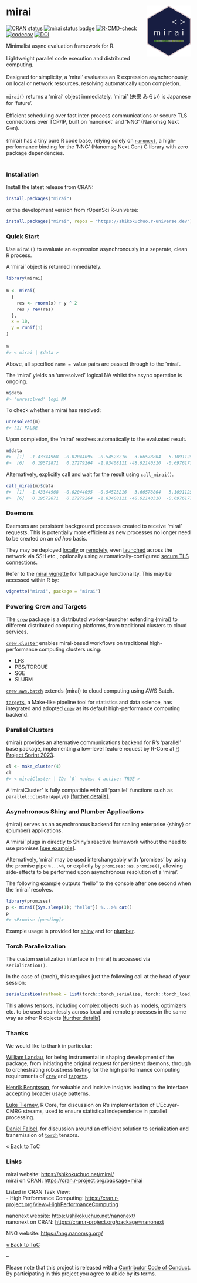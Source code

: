 
<!-- README.md is generated from README.Rmd. Please edit that file -->

# mirai <a href="https://shikokuchuo.net/mirai/" alt="mirai"><img src="man/figures/logo.png" alt="mirai logo" align="right" width="120"/></a>

<!-- badges: start -->

[![CRAN
status](https://www.r-pkg.org/badges/version/mirai?color=112d4e)](https://CRAN.R-project.org/package=mirai)
[![mirai status
badge](https://shikokuchuo.r-universe.dev/badges/mirai?color=24a60e)](https://shikokuchuo.r-universe.dev/mirai)
[![R-CMD-check](https://github.com/shikokuchuo/mirai/workflows/R-CMD-check/badge.svg)](https://github.com/shikokuchuo/mirai/actions)
[![codecov](https://codecov.io/gh/shikokuchuo/mirai/branch/main/graph/badge.svg)](https://app.codecov.io/gh/shikokuchuo/mirai)
[![DOI](https://zenodo.org/badge/459341940.svg)](https://zenodo.org/badge/latestdoi/459341940)
<!-- badges: end -->

Minimalist async evaluation framework for R. <br /><br /> Lightweight
parallel code execution and distributed computing. <br /><br /> Designed
for simplicity, a ‘mirai’ evaluates an R expression asynchronously, on
local or network resources, resolving automatically upon completion.
<br /><br /> `mirai()` returns a ‘mirai’ object immediately. ‘mirai’
(未来 みらい) is Japanese for ‘future’. <br /><br /> Efficient
scheduling over fast inter-process communications or secure TLS
connections over TCP/IP, built on ‘nanonext’ and ‘NNG’ (Nanomsg Next
Gen). <br /><br /> {mirai} has a tiny pure R code base, relying solely
on [`nanonext`](https://doi.org/10.5281/zenodo.7903429), a
high-performance binding for the ‘NNG’ (Nanomsg Next Gen) C library with
zero package dependencies. <br /><br />

### Installation

Install the latest release from CRAN:

``` r
install.packages("mirai")
```

or the development version from rOpenSci R-universe:

``` r
install.packages("mirai", repos = "https://shikokuchuo.r-universe.dev")
```

### Quick Start

Use `mirai()` to evaluate an expression asynchronously in a separate,
clean R process.

A ‘mirai’ object is returned immediately.

``` r
library(mirai)

m <- mirai(
  {
    res <- rnorm(x) + y ^ 2
    res / rev(res)
  },
  x = 10,
  y = runif(1)
)

m
#> < mirai | $data >
```

Above, all specified `name = value` pairs are passed through to the
‘mirai’.

The ‘mirai’ yields an ‘unresolved’ logical NA whilst the async operation
is ongoing.

``` r
m$data
#> 'unresolved' logi NA
```

To check whether a mirai has resolved:

``` r
unresolved(m)
#> [1] FALSE
```

Upon completion, the ‘mirai’ resolves automatically to the evaluated
result.

``` r
m$data
#>  [1]  -1.43344968  -0.02044095  -0.54523216   3.66578804   5.10911257
#>  [6]   0.19572871   0.27279264  -1.83408111 -48.92140310  -0.69761779
```

Alternatively, explicitly call and wait for the result using
`call_mirai()`.

``` r
call_mirai(m)$data
#>  [1]  -1.43344968  -0.02044095  -0.54523216   3.66578804   5.10911257
#>  [6]   0.19572871   0.27279264  -1.83408111 -48.92140310  -0.69761779
```

### Daemons

Daemons are persistent background processes created to receive ‘mirai’
requests. This is potentially more efficient as new processes no longer
need to be created on an *ad hoc* basis.

They may be deployed
[locally](https://shikokuchuo.net/mirai/articles/mirai.html#daemons-local-persistent-processes)
or
[remotely](https://shikokuchuo.net/mirai/articles/mirai.html#distributed-computing-remote-daemons),
even
[launched](https://shikokuchuo.net/mirai/articles/mirai.html#distributed-computing-launching-daemons)
across the network via SSH etc., optionally using
automatically-configured [secure TLS
connections](https://shikokuchuo.net/mirai/articles/mirai.html#distributed-computing-tls-secure-connections).

Refer to the [mirai
vignette](https://shikokuchuo.net/mirai/articles/mirai.html) for full
package functionality. This may be accessed within R by:

``` r
vignette("mirai", package = "mirai")
```

### Powering Crew and Targets

The [`crew`](https://cran.r-project.org/package=crew) package is a
distributed worker-launcher extending {mirai} to different distributed
computing platforms, from traditional clusters to cloud services.

[`crew.cluster`](https://cran.r-project.org/package=crew.cluster)
enables mirai-based workflows on traditional high-performance computing
clusters using:

- LFS
- PBS/TORQUE
- SGE
- SLURM

[`crew.aws.batch`](https://cran.r-project.org/package=crew.aws.batch)
extends {mirai} to cloud computing using AWS Batch.

[`targets`](https://cran.r-project.org/package=targets), a Make-like
pipeline tool for statistics and data science, has integrated and
adopted [`crew`](https://cran.r-project.org/package=crew) as its default
high-performance computing backend.

### Parallel Clusters

{mirai} provides an alternative communications backend for R’s
‘parallel’ base package, implementing a low-level feature request by
R-Core at [R Project Sprint
2023](https://contributor.r-project.org/r-project-sprint-2023/).

``` r
cl <- make_cluster(4)
cl
#> < miraiCluster | ID: `0` nodes: 4 active: TRUE >
```

A ‘miraiCluster’ is fully compatible with all ‘parallel’ functions such
as `parallel::clusterApply()` \[[further
details](https://shikokuchuo.net/mirai/articles/parallel.html)\].

### Asynchronous Shiny and Plumber Applications

{mirai} serves as an asynchronous backend for scaling enterprise {shiny}
or {plumber} applications.

A ‘mirai’ plugs in directly to Shiny’s reactive framework without the
need to use promises \[[see
example](https://shikokuchuo.net/mirai/articles/shiny.html#shiny-example-usage)\].

Alternatively, ‘mirai’ may be used interchangeably with ‘promises’ by
using the promise pipe `%...>%`, or explictly by
`promises::as.promise()`, allowing side-effects to be performed upon
asynchronous resolution of a ‘mirai’.

The following example outputs “hello” to the console after one second
when the ‘mirai’ resolves.

``` r
library(promises)
p <- mirai({Sys.sleep(1); "hello"}) %...>% cat()
p
#> <Promise [pending]>
```

Example usage is provided for
[shiny](https://shikokuchuo.net/mirai/articles/shiny.html) and for
[plumber](https://shikokuchuo.net/mirai/articles/plumber.html).

### Torch Parallelization

The custom serialization interface in {mirai} is accessed via
`serialization()`.

In the case of {torch}, this requires just the following call at the
head of your session:

``` r
serialization(refhook = list(torch::torch_serialize, torch::torch_load))
```

This allows tensors, including complex objects such as models,
optimizers etc. to be used seamlessly across local and remote processes
in the same way as other R objects \[[further
details](https://shikokuchuo.net/mirai/articles/torch.html)\].

### Thanks

We would like to thank in particular:

[William Landau](https://github.com/wlandau/), for being instrumental in
shaping development of the package, from initiating the original request
for persistent daemons, through to orchestrating robustness testing for
the high performance computing requirements of
[`crew`](https://cran.r-project.org/package=crew) and
[`targets`](https://cran.r-project.org/package=targets).

[Henrik Bengtsson](https://github.com/HenrikBengtsson/), for valuable
and incisive insights leading to the interface accepting broader usage
patterns.

[Luke Tierney](https://github.com/ltierney/), R Core, for discussion on
R’s implementation of L’Ecuyer-CMRG streams, used to ensure statistical
independence in parallel processing.

[Daniel Falbel](https://github.com/dfalbel/), for discussion around an
efficient solution to serialization and transmission of
[`torch`](https://cran.r-project.org/package=torch) tensors.

[« Back to ToC](#table-of-contents)

### Links

mirai website: <https://shikokuchuo.net/mirai/><br /> mirai on CRAN:
<https://cran.r-project.org/package=mirai>

Listed in CRAN Task View: <br /> - High Performance Computing:
<https://cran.r-project.org/view=HighPerformanceComputing>

nanonext website: <https://shikokuchuo.net/nanonext/><br /> nanonext on
CRAN: <https://cran.r-project.org/package=nanonext>

NNG website: <https://nng.nanomsg.org/><br />

[« Back to ToC](#table-of-contents)

–

Please note that this project is released with a [Contributor Code of
Conduct](https://shikokuchuo.net/mirai/CODE_OF_CONDUCT.html). By
participating in this project you agree to abide by its terms.
